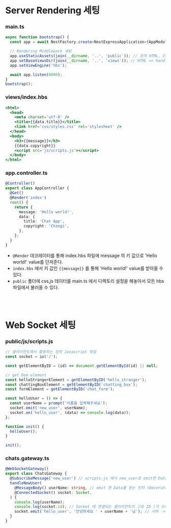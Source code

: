 # Server Rendering 세팅

### main.ts

```typescript
async function bootstrap() {
  const app = await NestFactory.create<NestExpressApplication>(AppModule);

  // Rendering Middleware 세팅
  app.useStaticAssets(join(__dirname, '..', 'public')); // 정적 HTML, CSS 파일
  app.setBaseViewsDir(join(__dirname, '..', 'views')); // HTML => handlebars 파일
  app.setViewEngine('hbs');

  await app.listen(8000);
}
bootstrap();
```

### views/index.hbs

```hbs
<html>
  <head>
    <meta charset='utf-8' />
    <title>{{data.title}}</title>
    <link href='css/styles.css' rel='stylesheet' />
  </head>
  <body>
    <h3>{{message}}</h3>
    {{data.copyright}}
    <script src='js/scripts.js'></script>
  </body>
</html>
```

### app.controller.ts

```typescript
@Controller()
export class AppController {
  @Get()
  @Render('index')
  root() {
    return {
      message: 'Hello world!',
      data: {
        title: 'Chat App',
        copyright: 'Changi',
      },
    };
  }
}
```

- `@Render` 데코레이터를 통해 index.hbs 파일에 message 의 키 값으로 'Hello world!' value를 던져준다.
- `index.hbs` 에서 키 값인 `{{message}}` 를 통해 'Hello world!' value를 받아올 수 있다.
- `public` 폴더에 css,js 데이터를 main.ts 에서 디렉토리 설정을 해놓아서 모든 hbs 파일에서 불러올 수 있다.

<br><br>

# Web Socket 세팅

### public/js/scripts.js

```typescript
// 클라이언트에서 활용하는 정적 Javascript 파일
const socket = io('/');

const getElementByID = (id) => document.getElementById(id) || null;

// get Dom element
const helloStrangerElement = getElementByID('hello_stranger');
const chattingBoxElement = getElementByID('chatting_box');
const formElement = getElementByID('chat_form');

const helloUser = () => {
  const userName = prompt('이름을 입력해주세요');
  socket.emit('new_user', userName);
  socket.on('hello_user', (data) => console.log(data));
};

function init() {
  helloUser();
}

init();
```

### chats.gateway.ts

```typescript
@WebSocketGateway()
export class ChatsGateway {
  @SubscribeMessage('new_user') // scripts.js 에서 new_user로 emit한 Data 를 받음
  handleNewUser(
    @MessageBody() userName: string, // emit 한 Data를 받는 인자 (Decorator 활용)
    @ConnectedSocket() socket: Socket,
  ) {
    console.log(userName);
    console.log(socket.id); // Socket 에 연결되는 클라이언트의 고유 ID (각 브라우저 창마다 새로 발급된다)
    socket.emit('hello_user', '안녕하세요 ' + userName + '님'); // 서버 -> 클라 hello_user 키 값으로 emit
  }
}
```
